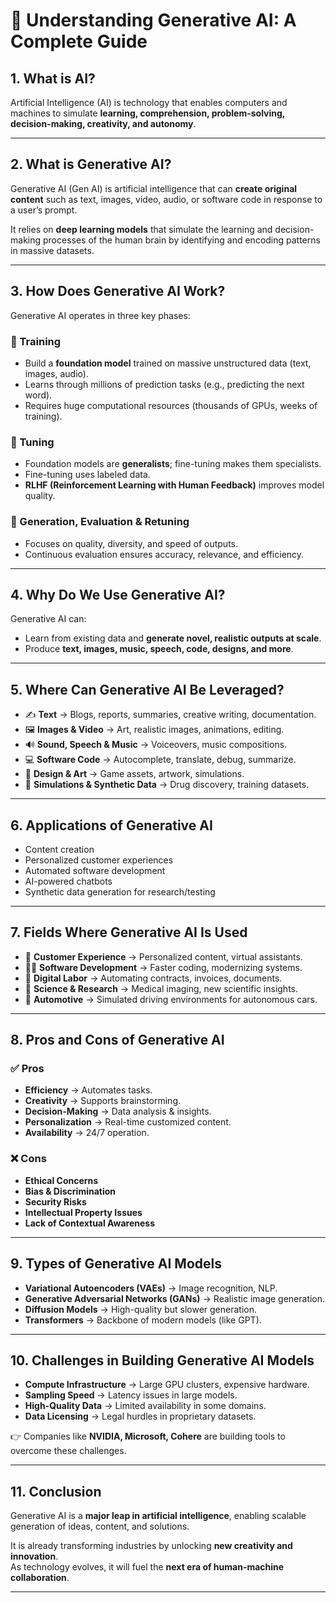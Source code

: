 # 📘 Understanding Generative AI: A Complete Guide

## 1. What is AI?  
Artificial Intelligence (AI) is technology that enables computers and machines to simulate **learning, comprehension, problem-solving, decision-making, creativity, and autonomy**.  

---

## 2. What is Generative AI?  
Generative AI (Gen AI) is artificial intelligence that can **create original content** such as text, images, video, audio, or software code in response to a user’s prompt.  

It relies on **deep learning models** that simulate the learning and decision-making processes of the human brain by identifying and encoding patterns in massive datasets.  

---

## 3. How Does Generative AI Work?  

Generative AI operates in three key phases:  

### 🔧 Training  
- Build a **foundation model** trained on massive unstructured data (text, images, audio).  
- Learns through millions of prediction tasks (e.g., predicting the next word).  
- Requires huge computational resources (thousands of GPUs, weeks of training).  

### 🔧 Tuning  
- Foundation models are **generalists**; fine-tuning makes them specialists.  
- Fine-tuning uses labeled data.  
- **RLHF (Reinforcement Learning with Human Feedback)** improves model quality.  

### 🔁 Generation, Evaluation & Retuning  
- Focuses on quality, diversity, and speed of outputs.  
- Continuous evaluation ensures accuracy, relevance, and efficiency.  

---

## 4. Why Do We Use Generative AI?  
Generative AI can:  
- Learn from existing data and **generate novel, realistic outputs at scale**.  
- Produce **text, images, music, speech, code, designs, and more**.  

---

## 5. Where Can Generative AI Be Leveraged?  
- ✍️ **Text** → Blogs, reports, summaries, creative writing, documentation.  
- 🖼️ **Images & Video** → Art, realistic images, animations, editing.  
- 🔊 **Sound, Speech & Music** → Voiceovers, music compositions.  
- 💻 **Software Code** → Autocomplete, translate, debug, summarize.  
- 🎨 **Design & Art** → Game assets, artwork, simulations.  
- 🧪 **Simulations & Synthetic Data** → Drug discovery, training datasets.  

---

## 6. Applications of Generative AI  
- Content creation  
- Personalized customer experiences  
- Automated software development  
- AI-powered chatbots  
- Synthetic data generation for research/testing  

---

## 7. Fields Where Generative AI Is Used  
- 🎯 **Customer Experience** → Personalized content, virtual assistants.  
- 🧑‍💻 **Software Development** → Faster coding, modernizing systems.  
- 📄 **Digital Labor** → Automating contracts, invoices, documents.  
- 🔬 **Science & Research** → Medical imaging, new scientific insights.  
- 🚗 **Automotive** → Simulated driving environments for autonomous cars.  

---

## 8. Pros and Cons of Generative AI  

### ✅ Pros  
- **Efficiency** → Automates tasks.  
- **Creativity** → Supports brainstorming.  
- **Decision-Making** → Data analysis & insights.  
- **Personalization** → Real-time customized content.  
- **Availability** → 24/7 operation.  

### ❌ Cons  
- **Ethical Concerns**  
- **Bias & Discrimination**  
- **Security Risks**  
- **Intellectual Property Issues**  
- **Lack of Contextual Awareness**  

---

## 9. Types of Generative AI Models  
- **Variational Autoencoders (VAEs)** → Image recognition, NLP.  
- **Generative Adversarial Networks (GANs)** → Realistic image generation.  
- **Diffusion Models** → High-quality but slower generation.  
- **Transformers** → Backbone of modern models (like GPT).  

---

## 10. Challenges in Building Generative AI Models  
- **Compute Infrastructure** → Large GPU clusters, expensive hardware.  
- **Sampling Speed** → Latency issues in large models.  
- **High-Quality Data** → Limited availability in some domains.  
- **Data Licensing** → Legal hurdles in proprietary datasets.  

👉 Companies like **NVIDIA, Microsoft, Cohere** are building tools to overcome these challenges.  

---

## 11. Conclusion  
Generative AI is a **major leap in artificial intelligence**, enabling scalable generation of ideas, content, and solutions.  

It is already transforming industries by unlocking **new creativity and innovation**.  
As technology evolves, it will fuel the **next era of human-machine collaboration**.  

---
